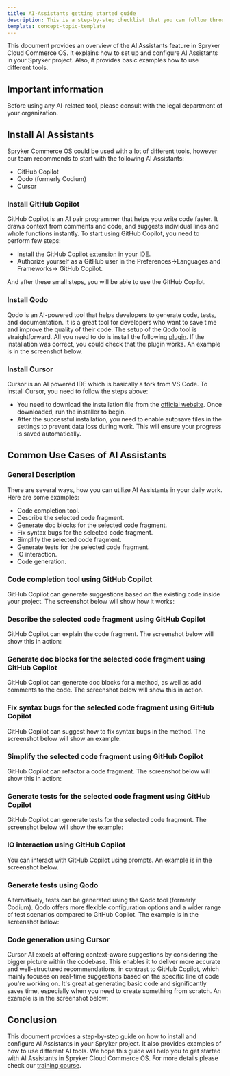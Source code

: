 ```yaml
---
title: AI-Assistants getting started guide
description: This is a step-by-step checklist that you can follow through all the stages of working with AI tools in Spryker.
template: concept-topic-template
---
```


This document provides an overview of the AI Assistants feature in Spryker Cloud Commerce OS. It explains how to set up and configure AI Assistants in your Spryker project. Also, it provides basic examples how to use different tools.

## Important information

Before using any AI-related tool, please consult with the legal department of your organization.

## Install AI Assistants

Spryker Commerce OS could be used with a lot of different tools, however our team recommends to start with the following AI Assistants:
- GitHub Copilot
- Qodo (formerly Codium)
- Cursor

### Install GitHub Copilot

GitHub Copilot is an AI pair programmer that helps you write code faster. It draws context from comments and code, and suggests individual lines and whole functions instantly.
To start using GitHub Copilot, you need to perform few steps:
- Install the GitHub Copilot [extension](https://plugins.jetbrains.com/plugin/17718-github-copilot) in your IDE.
- Authorize yourself as a GitHub user in the Preferences->Languages and Frameworks-> GitHub Copilot.




And after these small steps, you will be able to use the GitHub Copilot.

### Install Qodo
Qodo is an AI-powered tool that helps developers to generate code, tests, and documentation. It is a great tool for developers who want to save time and improve the quality of their code.
The setup of the Qodo tool is straightforward. All you need to do is install the following [plugin](https://plugins.jetbrains.com/plugin/21206-qodo-gen-formerly-codiumate-). If the installation was correct, you could check that the plugin works. An example is in the screenshot below.



### Install Cursor

Cursor is an AI powered IDE which is basically a fork from VS Code. To install Cursor, you need to follow the steps above:
- You need to download the installation file from the [official website](https://www.cursor.com/). Once downloaded, run the installer to begin.
- After the successful installation, you need to enable autosave files in the settings to prevent data loss during work. This will ensure your progress is saved automatically.




## Common Use Cases of AI Assistants

### General Description

There are several ways, how you can utilize AI Assistants in your daily work. Here are some examples:
- Code completion tool.
- Describe the selected code fragment.
- Generate doc blocks for the selected code fragment.
- Fix syntax bugs for the selected code fragment.
- Simplify the selected code fragment.
- Generate tests for the selected code fragment.
- IO interaction.
- Code generation.

### Code completion tool using GitHub Copilot

GitHub Copilot can generate suggestions based on the existing code inside your project.
The screenshot below will show how it works:




### Describe the selected code fragment using GitHub Copilot

GitHub Copilot can explain the code fragment. The screenshot below will show this in action:




### Generate doc blocks for the selected code fragment using GitHub Copilot

GitHub Copilot can generate doc blocks for a method, as well as add comments to the code. The screenshot below will show this in action.




### Fix syntax bugs for the selected code fragment using GitHub Copilot

GitHub Copilot can suggest how to fix syntax bugs in the method. The screenshot below will show an example:




### Simplify the selected code fragment using GitHub Copilot

GitHub Copilot can refactor a code fragment. The screenshot below will show this in action:




### Generate tests for the selected code fragment using GitHub Copilot

GitHub Copilot can generate tests for the selected code fragment. The screenshot below will show the example:




### IO interaction using GitHub Copilot

You can interact with GitHub Copilot using prompts. An example is in the screenshot below.



### Generate tests using Qodo

Alternatively, tests can be generated using the Qodo tool (formerly Codium). Qodo offers more flexible configuration options and a wider range of test scenarios compared to GitHub Copilot.
The example is in the screenshot below:

### Code generation using Cursor

Cursor AI excels at offering context-aware suggestions by considering the bigger picture within the codebase. This enables it to deliver more accurate and well-structured recommendations, in contrast to GitHub Copilot, which mainly focuses on real-time suggestions based on the specific line of code you're working on.
It's great at generating basic code and significantly saves time, especially when you need to create something from scratch.
An example is in the screenshot below:




## Conclusion

This document provides a step-by-step guide on how to install and configure AI Assistants in your Spryker project. It also provides examples of how to use different AI tools. We hope this guide will help you to get started with AI Assistants in Spryker Cloud Commerce OS. For more details please check our [training course](https://spryker.sana.ai/s/pfsZ5F2hSheE/file:8m9CXXP3TjCD).
